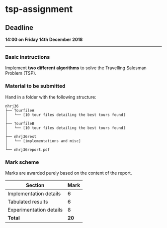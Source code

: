 # tsp-assignment
## Deadline
**14:00 on Friday 14th December 2018**

---
### Basic instructions
Implement __two different algorithms__ to solve the Travelling Salesman Problem (TSP).

### Material to be submitted
Hand in a folder with the following structure:
```
nhrj36
├── TourfileA
│   └── [10 tour files detailing the best tours found]
│
├── TourfileB
│   └── [10 tour files detailing the best tours found]
│
├── nhrj36rest
│   └── [implementations and misc]
│
└── nhrj36report.pdf
```

### Mark scheme
Marks are awarded purely based on the content of the report.

| Section                 | Mark    |
| ----------------------- | ------- |
| Implementation details  | 6       |
| Tabulated results       | 6       |
| Experimentation details | 8       |
| **Total**               | **20**  |

